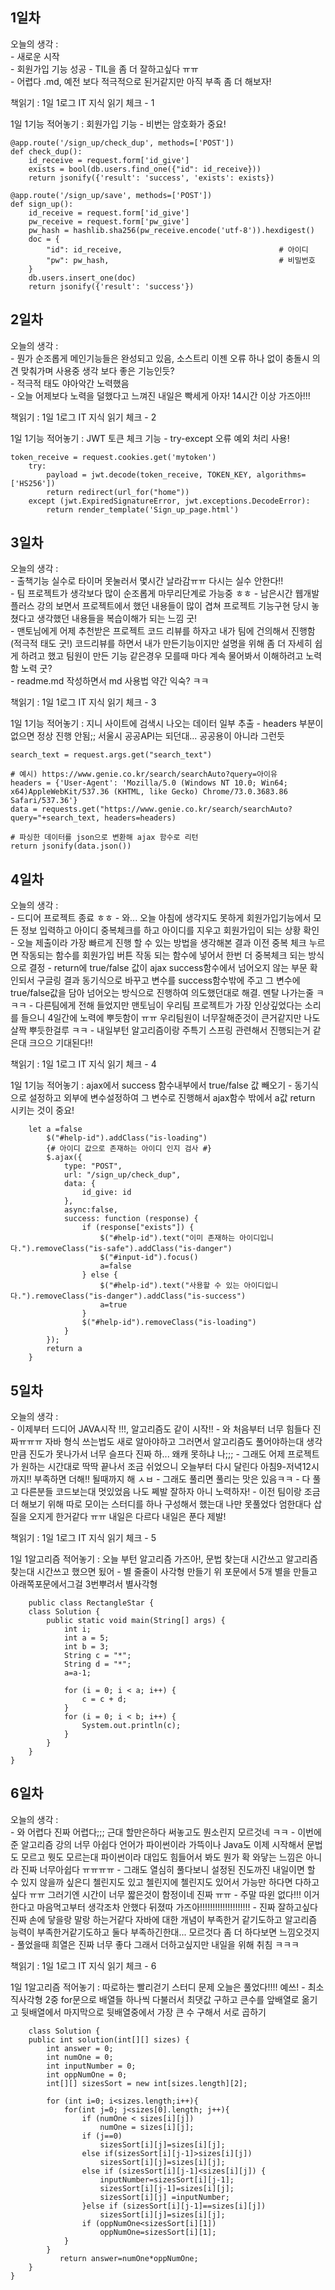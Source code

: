## 1일차    

오늘의 생각 :    
    - 새로운 시작    
    - 회원가입 기능 성공 
    - TIL을 좀 더 잘하고싶다 ㅠㅠ    
    - 어렵다 .md, 예전 보다 적극적으로 된거같지만 아직 부족 좀 더 해보자! 

책읽기 : 1일 1로그 IT 지식 읽기 체크 - 1

1일 1기능 적어놓기 : 회원가입 기능 - 비번는 암호화가 중요!

    @app.route('/sign_up/check_dup', methods=['POST'])
    def check_dup():
        id_receive = request.form['id_give']
        exists = bool(db.users.find_one({"id": id_receive}))
        return jsonify({'result': 'success', 'exists': exists})

    @app.route('/sign_up/save', methods=['POST'])
    def sign_up():
        id_receive = request.form['id_give']
        pw_receive = request.form['pw_give']
        pw_hash = hashlib.sha256(pw_receive.encode('utf-8')).hexdigest()
        doc = {
            "id": id_receive,                                   # 아이디
            "pw": pw_hash,                                      # 비밀번호   
        }
        db.users.insert_one(doc)
        return jsonify({'result': 'success'})

## 2일차 

오늘의 생각 :    
    - 뭔가 순조롭게 메인기능들은 완성되고 있음, 소스트리 이젠 오류 하나 없이 충돌시 의견 맞춰가며 사용중 생각 보다 좋은 기능인듯?   
    - 적극적 태도 야아악간 노력했음   
    - 오늘 어제보다 노력을 덜했다고 느껴진 내일은 빡세게 아자! 14시간 이상 가즈아!!!   

책읽기 : 1일 1로그 IT 지식 읽기 체크 - 2

1일 1기능 적어놓기 : JWT 토큰 체크 기능 - try-except 오류 예외 처리 사용!

    token_receive = request.cookies.get('mytoken')
        try:
            payload = jwt.decode(token_receive, TOKEN_KEY, algorithms=['HS256'])
            return redirect(url_for("home"))
        except (jwt.ExpiredSignatureError, jwt.exceptions.DecodeError):
            return render_template('Sign_up_page.html')
            
## 3일차 

오늘의 생각 :    
    - 출책기능 실수로 타이머 못눌러서 몇시간 날라감ㅠㅠ 다시는 실수 안한다!!   
    - 팀 프로젝트가 생각보다 많이 순조롭게 마무리단계로 가능중 ㅎㅎ
    - 남은시간 웹개발 플러스 강의 보면서 프로젝트에서 했던 내용들이 많이 겹쳐 프로젝트 기능구현 당시 놓쳤다고 생각했던 내용들을 복습이해가 되는 느낌 굿!   
    - 맨토님에게 어제 추천받은 프로젝트 코드 리뷰를 하자고 내가 팀에 건의해서 진행함 (적극적 태도 굿!) 코드리뷰를 하면서 내가 만든기능이지만 설명을 위해 좀 더 자세히 쉽게 하려고 했고 팀원이 만든 기능 같은경우 모를때 마다 계속 물어봐서 이해하려고 노력함 노력 굿?   
    - readme.md 작성하면서 md 사용법 약간 익숙? ㅋㅋ

책읽기 : 1일 1로그 IT 지식 읽기 체크 - 3

1일 1기능 적어놓기 : 지니 사이트에 검색시 나오는 데이터 일부 추출 - headers 부분이 없으면 정상 진행 안됨;; 서울시 공공API는 되던대... 공공용이 아니라 그런듯

    search_text = request.args.get("search_text")

    # 예시) https://www.genie.co.kr/search/searchAuto?query=아이유
    headers = {'User-Agent': 'Mozilla/5.0 (Windows NT 10.0; Win64; x64)AppleWebKit/537.36 (KHTML, like Gecko) Chrome/73.0.3683.86 Safari/537.36'}
    data = requests.get("https://www.genie.co.kr/search/searchAuto?query="+search_text, headers=headers)

    # 파싱한 데이터를 json으로 변환해 ajax 함수로 리턴
    return jsonify(data.json())
        
## 4일차 

오늘의 생각 :   
    - 드디어 프로젝트 종료 ㅎㅎ
    - 와... 오늘 아침에 생각지도 못하게 회원가입기능에서 모든 정보 입력하고 아이디 중복체크를 하고 아이디를 지우고 회원가입이 되는 상황 확인
    - 오늘 제출이라 가장 빠르게 진행 할 수 있는 방법을 생각해본 결과 이전 중복 체크 누르면 작동되는 함수를 회원가입 버튼 작동 되는 함수에 넣어서 한번 더 중복체크 되는 방식으로 결정
    - return에 true/false 값이 ajax success함수에서 넘어오지 않는 부문 확인되서 구글링 결과 동기식으로 바꾸고 변수를 success함수밖에 주고 그 변수에 true/false값을 담아 넘어오는 방식으로 진행하여 의도했던대로 해결. 멘탈 나가는줄 ㅋㅋㅋ
    - 다른팀에게 전해 들었지만 맨토님이 우리팀 프로젝트가 가장 인상깊었다는 소리를 들으니 4일간에 노력에 뿌듯함이 ㅠㅠ 우리팀원이 너무잘해준것이 큰거같지만 나도 살짝 뿌듯한걸루 ㅋㅋ
    - 내일부턴 알고리즘이랑 주특기 스프링 관련해서 진행되는거 같은대 크으으 기대된다!!
    
책읽기 : 1일 1로그 IT 지식 읽기 체크 - 4
    
1일 1기능 적어놓기 : ajax에서 success 함수내부에서 true/false 값 빼오기 - 동기식으로 설정하고 외부에 변수설정하여 그 변수로 진행해서 ajax함수 밖에서 a값 return 시키는 것이 중요!
    
        let a =false
            $("#help-id").addClass("is-loading")
            {# 아이디 값으로 존재하는 아이디 인지 검사 #}
            $.ajax({
                type: "POST",
                url: "/sign_up/check_dup",
                data: {
                    id_give: id
                },
                async:false,
                success: function (response) {
                    if (response["exists"]) {
                        $("#help-id").text("이미 존재하는 아이디입니다.").removeClass("is-safe").addClass("is-danger")
                        $("#input-id").focus()
                        a=false
                    } else {
                        $("#help-id").text("사용할 수 있는 아이디입니다.").removeClass("is-danger").addClass("is-success")
                        a=true
                    }
                    $("#help-id").removeClass("is-loading")
                }
            });
            return a
        }
        
        
        
## 5일차 

오늘의 생각 :   
    - 이제부터 드디어 JAVA시작 !!!, 알고리즘도 같이 시작!!
    - 와 처음부터 너무 힘들다 진짜ㅠㅠㅠ 자바 형식 쓰는법도 새로 알아야하고 그러면서 알고리즘도 풀어야하는대 생각만큼 진도가 못나가서 너무 슬프다 진짜 하... 왜캐 못하냐 나;;;
    - 그래도 어제 프로젝트가 원하는 시간대로 딱딱 끝나서 조금 쉬었으니 오늘부터 다시 달린다 아침9-저녁12시까지!! 부족하면 더해!! 될때까지 해 ㅅㅂ
    - 그래도 풀리면 풀리는 맛은 있음ㅋㅋ
    - 다 풀고 다른분들 코드보는대 멋있었음 나도 쩨발 잘하자 아니 노력하자!
    - 이전 팀이랑 조금 더 해보기 위해 따로 모이는 스터디를 하나 구성해서 했는대 나만 못풀었다 엄한대다 삽질을 오지게 한거같다 ㅠㅠ 내일은 다르다 내일은 푼다 제발! 
    
책읽기 : 1일 1로그 IT 지식 읽기 체크 - 5
    
1일 1알고리즘 적어놓기 : 오늘 부턴 알고리즘 가즈아!, 문법 찾는대 시간쓰고 알고리즘 찾는대 시간쓰고 했으면 됬어 - 별 줄줄이 사각형 만들기 위 포문에서 5개 별을 만들고 아래쪽포문에서그걸 3번뿌려서 별사각형  
    
        public class RectangleStar {
        class Solution {
            public static void main(String[] args) {
                int i;
                int a = 5;
                int b = 3;
                String c = "*";
                String d = "*";
                a=a-1;

                for (i = 0; i < a; i++) {
                    c = c + d;
                }
                for (i = 0; i < b; i++) {
                    System.out.println(c);
                }
            }
        }
    }
    

## 6일차 

오늘의 생각 :   
    - 와 어렵다 진짜 어렵다;;; 근대 할만은하다 써놓고도 뭔소린지 모르것네 ㅋㅋ
    - 이번에 준 알고리즘 강의 너무 아쉽다 언어가 파이썬이라 가뜩이나 Java도 이제 시작해서 문법도 모르고 뭣도 모르는대 파이썬이라 대입도 힘들어서 봐도 뭔가 확 와닿는 느낌은 아니라  진짜 너무아쉽다 ㅠㅠㅠㅠ
    - 그래도 열심히 풀다보니 설정된 진도까진 내일이면 할 수 있지 않을까 싶은디 첼린지도 있고 첼린지에 첼린지도 있어서 가능만 하다면 다하고 싶다 ㅠㅠ 그러기엔 시간이 너무 짧은것이 함정이네 진짜 ㅠㅠ
    - 주말 따윈 없다!!! 이거 한다고 마음먹고부터 생각조차 안했다 뒤졌따 가즈아!!!!!!!!!!!!!!!!!!!!
    - 진짜 잘하고싶다 진짜 손에 닿을랑 말랑 하는거같다 자바에 대한 개념이 부족한거 같기도하고 알고리즘 능력이 부족한거같기도하고 둘다 부족하긴한대... 모르것다 좀 더 하다보면 느낌오것지 
    - 풀었을때 희열은 진짜 너무 좋다 그래서 더하고싶지만 내일을 위해 취침 ㅋㅋㅋ  
    
책읽기 : 1일 1로그 IT 지식 읽기 체크 - 6
    
1일 1알고리즘 적어놓기 : 따로하는 빨리걷기 스터디 문제 오늘은 풀었다!!!! 예쓰! - 최소 직사각형  2중 for문으로 배열들 하나씩 다불러서 최댓값 구하고 큰수를 앞배열로 옮기고 뒷배열에서 마지막으로 뒷배열중에서 가장 큰 수 구해서 서로 곱하기

        class Solution {
        public int solution(int[][] sizes) {
            int answer = 0;        
            int numOne = 0;
            int inputNumber = 0;
            int oppNumOne = 0;       
            int[][] sizesSort = new int[sizes.length][2];

            for (int i=0; i<sizes.length;i++){
                for(int j=0; j<sizes[0].length; j++){
                    if (numOne < sizes[i][j])
                        numOne = sizes[i][j];
                    if (j==0)
                        sizesSort[i][j]=sizes[i][j];
                    else if(sizesSort[i][j-1]>sizes[i][j])
                        sizesSort[i][j]=sizes[i][j];
                    else if (sizesSort[i][j-1]<sizes[i][j]) {
                        inputNumber=sizesSort[i][j-1];
                        sizesSort[i][j-1]=sizes[i][j];
                        sizesSort[i][j] =inputNumber;
                    }else if (sizesSort[i][j-1]==sizes[i][j])
                        sizesSort[i][j]=sizes[i][j];         
                    if (oppNumOne<sizesSort[i][1])
                        oppNumOne=sizesSort[i][1];
                }
            }       
               return answer=numOne*oppNumOne;        
        }
    }
